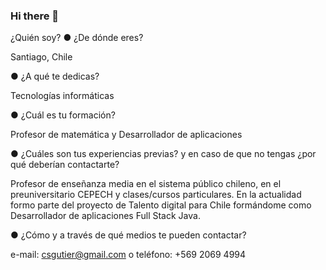 ### Hi there 👋

¿Quién soy?
● ¿De dónde eres?

Santiago, Chile

● ¿A qué te dedicas?

Tecnologías informáticas

● ¿Cuál es tu formación?

Profesor de matemática y Desarrollador de aplicaciones

● ¿Cuáles son tus experiencias previas? y en caso de que no tengas ¿por qué
deberían contactarte?

Profesor de enseñanza media en el sistema público chileno, en el preuniversitario CEPECH y clases/cursos particulares. 
En la actualidad formo parte del proyecto de Talento digital para Chile formándome como Desarrollador de aplicaciones Full Stack Java.

● ¿Cómo y a través de qué medios te pueden contactar?

e-mail: csgutier@gmail.com
o
teléfono: +569 2069 4994



<!--
**csgutierm/csgutierm** is a ✨ _special_ ✨ repository because its `README.md` (this file) appears on your GitHub profile.

Here are some ideas to get you started:

- 🔭 I’m currently working on ...
- 🌱 I’m currently learning ...
- 👯 I’m looking to collaborate on ...
- 🤔 I’m looking for help with ...
- 💬 Ask me about ...
- 📫 How to reach me: ...
- 😄 Pronouns: ...
- ⚡ Fun fact: ...
-->
